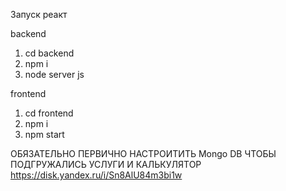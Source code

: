 Запуск реакт

backend
1) cd backend
2) npm i
3) node server js  

frontend
1) cd frontend
2) npm i
3) npm start 

ОБЯЗАТЕЛЬНО ПЕРВИЧНО НАСТРОИТИТЬ Mongo DB 
ЧТОБЫ ПОДГРУЖАЛИСЬ УСЛУГИ И КАЛЬКУЛЯТОР
https://disk.yandex.ru/i/Sn8AlU84m3bi1w
